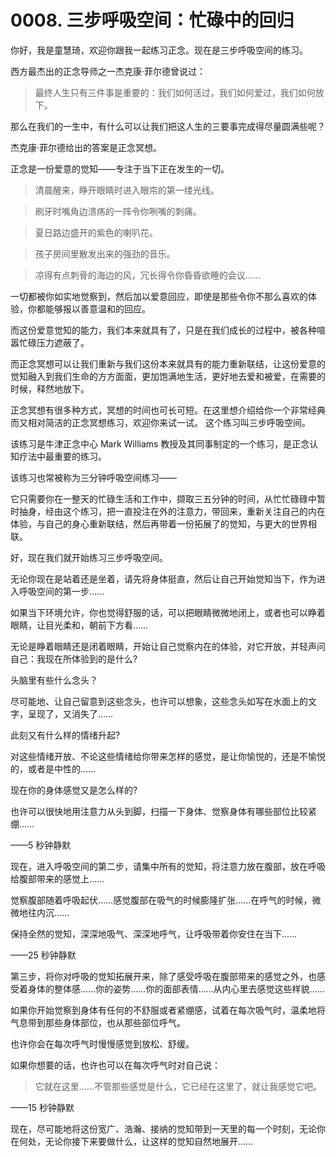 # 0008. 三步呼吸空间：忙碌中的回归

你好，我是童慧琦，欢迎你跟我一起练习正念。现在是三步呼吸空间的练习。

西方最杰出的正念导师之一杰克康·菲尔德曾说过：

> 最终人生只有三件事是重要的：我们如何活过，我们如何爱过，我们如何放下。

那么在我们的一生中，有什么可以让我们把这人生的三要事完成得尽量圆满些呢？

杰克康·菲尔德给出的答案是正念冥想。

正念是一份爱意的觉知——专注于当下正在发生的一切。

> 清晨醒来，睁开眼睛时进入眼帘的第一缕光线。

> 刷牙时嘴角边溃疡的一阵令你咧嘴的刺痛。

> 夏日路边盛开的紫色的喇叭花。

> 孩子房间里散发出来的强劲的音乐。

> 凉得有点刺骨的海边的风，冗长得令你昏昏欲睡的会议……

一切都被你如实地觉察到，然后加以爱意回应，即使是那些令你不那么喜欢的体验，你都能够报以善意温和的回应。

而这份爱意觉知的能力，我们本来就具有了，只是在我们成长的过程中，被各种喧嚣忙碌压力遮蔽了。

而正念冥想可以让我们重新与我们这份本来就具有的能力重新联结，让这份爱意的觉知融入到我们生命的方方面面，更加饱满地生活，更好地去爱和被爱，在需要的时候，释然地放下。

正念冥想有很多种方式，冥想的时间也可长可短。在这里想介绍给你一个非常经典而又相对简洁的正念冥想练习，欢迎你来试一试。
这个练习叫三步呼吸空间。 

该练习是牛津正念中心 Mark Williams 教授及其同事制定的一个练习，是正念认知疗法中最重要的练习。

该练习也常被称为三分钟呼吸空间练习——

它只需要你在一整天的忙碌生活和工作中，撷取三五分钟的时间，从忙忙碌碌中暂时抽身，经由这个练习，把一直投注在外的注意力，带回来，重新关注自己的内在体验，与自己的身心重新联结，然后再带着一份拓展了的觉知，与更大的世界相联。

好，现在我们就开始练习三步呼吸空间。

无论你现在是站着还是坐着，请先将身体挺直，然后让自己开始觉知当下，作为进入呼吸空间的第一步……

如果当下环境允许，你也觉得舒服的话，可以把眼睛微微地闭上，或者也可以睁着眼睛，让目光柔和，朝前下方看……

无论是睁着眼睛还是闭着眼睛，开始让自己觉察内在的体验，对它开放，并轻声问自己：我现在所体验到的是什么?

头脑里有些什么念头？

尽可能地、让自己留意到这些念头，也许可以想象，这些念头如写在水面上的文字，呈现了，又消失了……

此刻又有什么样的情绪升起?

对这些情绪开放、不论这些情绪给你带来怎样的感觉，是让你愉悦的，还是不愉悦的，或者是中性的……

现在你的身体感觉又是怎么样的?

也许可以很快地用注意力从头到脚，扫描一下身体、觉察身体有哪些部位比较紧绷……

——5 秒钟静默

现在，进入呼吸空间的第二步，请集中所有的觉知，将注意力放在腹部，放在呼吸给腹部带来的感觉上……

觉察腹部随着呼吸起伏……感觉腹部在吸气的时候膨隆扩张……在呼气的时候，微微地往内沉……

保持全然的觉知，深深地吸气、深深地呼气，让呼吸带着你安住在当下……

——25 秒钟静默

第三步，将你对呼吸的觉知拓展开来，除了感受呼吸在腹部带来的感觉之外，也感受着身体的整体感……你的姿势……你的面部表情……从内心里去感觉这些样貌……

如果你开始觉察到身体有任何的不舒服或者紧绷感，试着在每次吸气时，温柔地将气息带到那些身体部位，也从那些部位呼气。

也许你会在每次呼气时慢慢感觉到放松、舒缓。

如果你想要的话，也许也可以在每次呼气时对自己说：

> 它就在这里……不管那些感觉是什么，它已经在这里了，就让我感觉它吧。

——15 秒钟静默

现在，尽可能地将这份宽广、浩瀚、接纳的觉知带到一天里的每一个时刻，无论你在何处，无论你接下来要做什么，让这样的觉知自然地展开……

